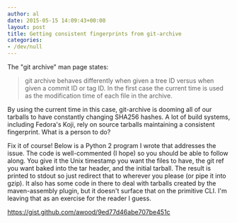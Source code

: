 ```yaml
---
author: al
date: 2015-05-15 14:09:43+00:00
layout: post
title: Getting consistent fingerprints from git-archive
categories:
- /dev/null
---
```


The "git archive" man page states:


<blockquote>
git archive behaves differently when given a tree ID versus when given a commit ID or tag ID. In the first case the current time is used as the modification time of each file in the archive.
</blockquote>


By using the current time in this case, git-archive is dooming all of our tarballs to have constantly changing SHA256 hashes.  A lot of build systems, including Fedora's Koji, rely on source tarballs maintaining a consistent fingerprint.  What is a person to do?






Fix it of course!  Below is a Python 2 program I wrote that addresses the issue.  The code is well-commented (I hope) so you should be able to follow along.  You give it the Unix timestamp you want the files to have, the git ref you want baked into the tar header, and the initial tarball.  The result is printed to stdout so just redirect that to wherever you please (or pipe it into gzip).  It also has some code in there to deal with tarballs created by the maven-assembly plugin, but it doesn't surface that on the primitive CLI.  I'm leaving that as an exercise for the reader I guess.




https://gist.github.com/awood/9ed77d46abe707be451c
